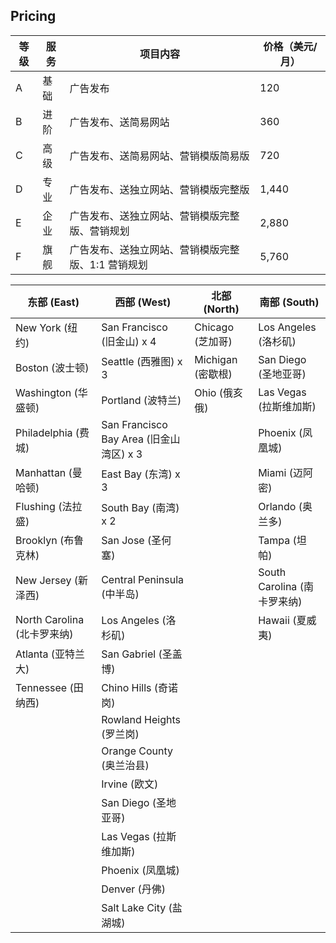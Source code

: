 ## Pricing

| 等级 | 服务 | 项目内容 | 价格（美元/月） |
|------|------| --- | -----------------|
| A    | 基础 | 广告发布 | 120             |
| B    | 进阶 | 广告发布、送简易网站 | 360             |
| C    | 高级 | 广告发布、送简易网站、营销模版简易版 | 720             |
| D    | 专业 | 广告发布、送独立网站、营销模版完整版 | 1,440            |
| E    | 企业 | 广告发布、送独立网站、营销模版完整版、营销规划 | 2,880            |
| F    | 旗舰 | 广告发布、送独立网站、营销模版完整版、1:1 营销规划 | 5,760            |

| 东部 (East)                | 西部 (West)               | 北部 (North)              | 南部 (South)             |
|----------------------------|---------------------------|---------------------------|--------------------------|
| New York (纽约)            | San Francisco (旧金山) x 4     | Chicago (芝加哥)           | Los Angeles (洛杉矶)      |
| Boston (波士顿)             | Seattle (西雅图) x 3     | Michigan (密歇根)          | San Diego (圣地亚哥)      |
| Washington (华盛顿)         | Portland (波特兰)          | Ohio (俄亥俄)              | Las Vegas (拉斯维加斯)    |
| Philadelphia (费城)         | San Francisco Bay Area (旧金山湾区) x 3      |                           | Phoenix (凤凰城)          |
| Manhattan (曼哈顿)          | East Bay (东湾) x 3            |                           | Miami (迈阿密)            |
| Flushing (法拉盛)           | South Bay (南湾) x 2           |                           | Orlando (奥兰多)          |
| Brooklyn (布鲁克林)         | San Jose (圣何塞)          |                           | Tampa (坦帕)              |
| New Jersey (新泽西)         | Central Peninsula (中半岛) |                           | South Carolina (南卡罗来纳)|
| North Carolina (北卡罗来纳) | Los Angeles (洛杉矶)        |                           | Hawaii (夏威夷)           |
| Atlanta (亚特兰大)          | San Gabriel (圣盖博)       |                           |                          |
| Tennessee (田纳西)          | Chino Hills (奇诺岗)       |                           |                          |
|                            | Rowland Heights (罗兰岗)   |                           |                          |
|                            | Orange County (奥兰治县)   |                           |                          |
|                            | Irvine (欧文)              |                           |                          |
|                            | San Diego (圣地亚哥)        |                           |                          |
|                            | Las Vegas (拉斯维加斯)      |                           |                          |
|                            | Phoenix (凤凰城)            |                           |                          |
|                            | Denver (丹佛)               |                           |                          |
|                            | Salt Lake City (盐湖城)     |                           |                          |

